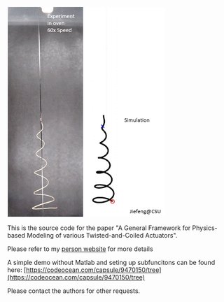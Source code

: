 ![Animation](https://github.com/jiefengsun/jiefengsun.github.io/blob/master/images/TRO/conical_reduced.gif)

This is the source code for the paper "A General Framework for Physics-based Modeling of various Twisted-and-Coiled Actuators".

Please refer to my [person website](https://jiefengsun.github.io/tca-tro.html) for more details

A simple demo without Matlab and seting up subfuncitons can be found here: [https://codeocean.com/capsule/9470150/tree](https://codeocean.com/capsule/9470150/tree)

Please contact the authors for other requests. 
